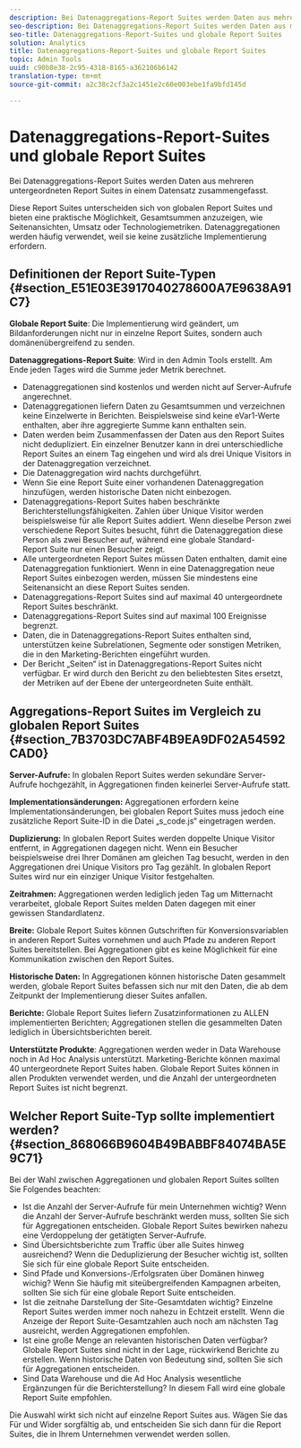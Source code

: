 ```yaml
---
description: Bei Datenaggregations-Report Suites werden Daten aus mehreren untergeordneten Report Suites in einem Datensatz zusammengefasst.
seo-description: Bei Datenaggregations-Report Suites werden Daten aus mehreren untergeordneten Report Suites in einem Datensatz zusammengefasst.
seo-title: Datenaggregations-Report-Suites und globale Report Suites
solution: Analytics
title: Datenaggregations-Report-Suites und globale Report Suites
topic: Admin Tools
uuid: c90b8e38-2c95-4318-8165-a362106b6142
translation-type: tm+mt
source-git-commit: a2c38c2cf3a2c1451e2c60e003ebe1fa9bfd145d

---
```



# Datenaggregations-Report-Suites und globale Report Suites

Bei Datenaggregations-Report Suites werden Daten aus mehreren untergeordneten Report Suites in einem Datensatz zusammengefasst.

Diese Report Suites unterscheiden sich von globalen Report Suites und bieten eine praktische Möglichkeit, Gesamtsummen anzuzeigen, wie Seitenansichten, Umsatz oder Technologiemetriken. Datenaggregationen werden häufig verwendet, weil sie keine zusätzliche Implementierung erfordern.

## Definitionen der Report Suite-Typen {#section_E51E03E3917040278600A7E9638A91C7}

**Globale Report Suite**: Die Implementierung wird geändert, um Bildanforderungen nicht nur in einzelne Report Suites, sondern auch domänenübergreifend zu senden.

**Datenaggregations-Report Suite**: Wird in den Admin Tools erstellt. Am Ende jeden Tages wird die Summe jeder Metrik berechnet.

* Datenaggregationen sind kostenlos und werden nicht auf Server-Aufrufe angerechnet.
* Datenaggregationen liefern Daten zu Gesamtsummen und verzeichnen keine Einzelwerte in Berichten. Beispielsweise sind keine eVar1-Werte enthalten, aber ihre aggregierte Summe kann enthalten sein.
* Daten werden beim Zusammenfassen der Daten aus den Report Suites nicht dedupliziert. Ein einzelner Benutzer kann in drei unterschiedliche Report Suites an einem Tag eingehen und wird als drei Unique Visitors in der Datenaggregation verzeichnet.
* Die Datenaggregation wird nachts durchgeführt.
* Wenn Sie eine Report Suite einer vorhandenen Datenaggregation hinzufügen, werden historische Daten nicht einbezogen.
* Datenaggregations-Report Suites haben beschränkte Berichterstellungsfähigkeiten. Zahlen über Unique Visitor werden beispielsweise für alle Report Suites addiert. Wenn dieselbe Person zwei verschiedene Report Suites besucht, führt die Datenaggregation diese Person als zwei Besucher auf, während eine globale Standard-Report Suite nur einen Besucher zeigt.
* Alle untergeordneten Report Suites müssen Daten enthalten, damit eine Datenaggregation funktioniert. Wenn in eine Datenaggregation neue Report Suites einbezogen werden, müssen Sie mindestens eine Seitenansicht an diese Report Suites senden.
* Datenaggregations-Report Suites sind auf maximal 40 untergeordnete Report Suites beschränkt.
* Datenaggregations-Report Suites sind auf maximal 100 Ereignisse begrenzt.
* Daten, die in Datenaggregations-Report Suites enthalten sind, unterstützen keine Subrelationen, Segmente oder sonstigen Metriken, die in den Marketing-Berichten eingeführt wurden.
* Der Bericht „Seiten“ ist in Datenaggregations-Report Suites nicht verfügbar. Er wird durch den Bericht zu den beliebtesten Sites ersetzt, der Metriken auf der Ebene der untergeordneten Suite enthält.

## Aggregations-Report Suites im Vergleich zu globalen Report Suites {#section_7B3703DC7ABF4B9EA9DF02A54592CAD0}

**Server-Aufrufe:** In globalen Report Suites werden sekundäre Server-Aufrufe hochgezählt, in Aggregationen finden keinerlei Server-Aufrufe statt.

**Implementationsänderungen:** Aggregationen erfordern keine Implementationsänderungen, bei globalen Report Suites muss jedoch eine zusätzliche Report Suite-ID in die Datei „s_code.js“ eingetragen werden.

**Duplizierung:** In globalen Report Suites werden doppelte Unique Visitor entfernt, in Aggregationen dagegen nicht. Wenn ein Besucher beispielsweise drei Ihrer Domänen am gleichen Tag besucht, werden in den Aggregationen drei Unique Visitors pro Tag gezählt. In globalen Report Suites wird nur ein einziger Unique Visitor festgehalten.

**Zeitrahmen:** Aggregationen werden lediglich jeden Tag um Mitternacht verarbeitet, globale Report Suites melden Daten dagegen mit einer gewissen Standardlatenz.

**Breite:** Globale Report Suites können Gutschriften für Konversionsvariablen in anderen Report Suites vornehmen und auch Pfade zu anderen Report Suites bereitstellen. Bei Aggregationen gibt es keine Möglichkeit für eine Kommunikation zwischen den Report Suites.

**Historische Daten:** In Aggregationen können historische Daten gesammelt werden, globale Report Suites befassen sich nur mit den Daten, die ab dem Zeitpunkt der Implementierung dieser Suites anfallen.

**Berichte:** Globale Report Suites liefern Zusatzinformationen zu ALLEN implementierten Berichten; Aggregationen stellen die gesammelten Daten lediglich in Übersichtsberichten bereit.

**Unterstützte Produkte**: Aggregationen werden weder in Data Warehouse noch in Ad Hoc Analysis unterstützt. Marketing-Berichte können maximal 40 untergeordnete Report Suites haben. Globale Report Suites können in allen Produkten verwendet werden, und die Anzahl der untergeordneten Report Suites ist nicht begrenzt.

## Welcher Report Suite-Typ sollte implementiert werden? {#section_868066B9604B49BABBF84074BA5E9C71}

Bei der Wahl zwischen Aggregationen und globalen Report Suites sollten Sie Folgendes beachten:

* Ist die Anzahl der Server-Aufrufe für mein Unternehmen wichtig? Wenn die Anzahl der Server-Aufrufe beschränkt werden muss, sollten Sie sich für Aggregationen entscheiden. Globale Report Suites bewirken nahezu eine Verdoppelung der getätigten Server-Aufrufe.
* Sind Übersichtsberichte zum Traffic über alle Suites hinweg ausreichend? Wenn die Deduplizierung der Besucher wichtig ist, sollten Sie sich für eine globale Report Suite entscheiden.
* Sind Pfade und Konversions-/Erfolgsraten über Domänen hinweg wichig? Wenn Sie häufig mit siteübergreifenden Kampagnen arbeiten, sollten Sie sich für eine globale Report Suite entscheiden.
* Ist die zeitnahe Darstellung der Site-Gesamtdaten wichtig? Einzelne Report Suites werden immer noch nahezu in Echtzeit erstellt. Wenn die Anzeige der Report Suite-Gesamtzahlen auch noch am nächsten Tag ausreicht, werden Aggregationen empfohlen.
* Ist eine große Menge an relevanten historischen Daten verfügbar? Globale Report Suites sind nicht in der Lage, rückwirkend Berichte zu erstellen. Wenn historische Daten von Bedeutung sind, sollten Sie sich für Aggregationen entscheiden.
* Sind Data Warehouse und die Ad Hoc Analysis wesentliche Ergänzungen für die Berichterstellung? In diesem Fall wird eine globale Report Suite empfohlen.

Die Auswahl wirkt sich nicht auf einzelne Report Suites aus. Wägen Sie das Für und Wider sorgfältig ab, und entscheiden Sie sich dann für die Report Suites, die in Ihrem Unternehmen verwendet werden sollen.
